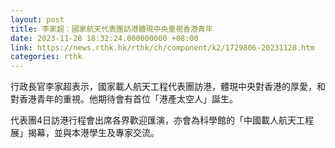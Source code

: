 ```yaml
---
layout: post
title: 李家超：國家航天代表團訪港體現中央重視香港青年
date: 2023-11-28 18:32:24.000000000 +08:00
link: https://news.rthk.hk/rthk/ch/component/k2/1729806-20231128.htm
categories: rthk
---
```


行政長官李家超表示，國家載人航天工程代表團訪港，體現中央對香港的厚愛，和對香港青年的重視。他期待會有首位「港產太空人」誕生。

代表團4日訪港行程會出席各界歡迎匯演，亦會為科學館的「中國載人航天工程展」揭幕，並與本港學生及專家交流。
